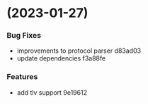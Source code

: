#  (2023-01-27)


### Bug Fixes

* improvements to protocol parser d83ad03
* update dependencies f3a88fe


### Features

* add tlv support 9e19612



